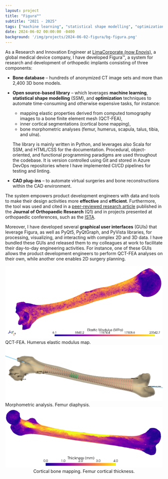 ```yaml
---
layout: project
title: "Figura™"
subtitle: "2021 - 2025"
tags: ["machine learning", "statistical shape modelling", "optimization", "biomechanics"]
date: 2024-06-02 00:00:00 -0400
background: '/img/projects/2024-06-02-figura/bg-figura.png'
---
```

As a Research and Innovation Engineer at [LimaCorporate (now Enovis)](https://limacorporate.com/), a global medical device company, I have developed Figura™, a system for research and development of orthopedic implants consisting of three components:

* **Bone database** – hundreds of anonymized CT image sets and more than 2,400 3D bone models.

* **Open source-based library** – which leverages **machine learning**, **statistical shape modelling** (SSM), and **optimization** techniques to automate time-consuming and otherwise expensive tasks, for instance:

    * mapping elastic properties derived from computed tomography images to a bone finite element mesh (QCT-FEA),
    * inner cortical segmentations (cortical bone mapping),
    * bone  morphometric analyses (femur, humerus, scapula, talus, tibia, and ulna).

    The library is mainly written in Python, and leverages also Scala for SSM, and HTML/CSS for the documentation. Procedural, object-oriented, and functional programming paradigms are used throughout the codebase. It is version controlled using Git and stored in Azure DevOps repositories where I have implemented CI/CD pipelines for testing and linting.

* **CAD plug-ins** – to automate virtual surgeries and bone reconstructions within the CAD environment.

The system empowers product development engineers with data and tools to make their design activities more **effective** and **efficient**. Furthermore, the tool was used and cited in a [peer-reviewed research article](https://onlinelibrary.wiley.com/doi/abs/10.1002/jor.70038) published in the **Journal of Orthopaedic Research** (Q1) and in projects presented at orthopaedic conferences, such as the [ISTA](https://www.istaonline.org/meetings/ista-2024-annual-congress-new/).

Moreover, I have developed several **graphical user interfaces** (GUIs) that leverage Figura, as well as PyQt5, PyQtGraph, and PyVista libraries, for processing, visualizing, and interacting with complex 2D and 3D data. I have bundled these GUIs and released them to my colleagues at work to facilitate their day-to-day engineering activities. For instance, one of these GUIs allows the product development engineers to perform QCT-FEA analyses on their own, while another one enables 2D surgery planning.

<img src="/img/projects/2024-06-02-figura/qct-fea.png" width="710"/>
<span class="caption text-muted">QCT-FEA. Humerus elastic modulus map.</span>

<img src="/img/projects/2024-06-02-figura/morphometry.png" width="710"/>
<span class="caption text-muted">Morphometric analysis. Femur diaphysis.</span>

<div style="text-align: center;">
  <img src="/img/projects/2024-06-02-figura/cbm.png" width="600" alt="Cortical bone mapping">
  <span class="caption text-muted">Cortical bone mapping. Femur cortical thickness.</span>
</div>